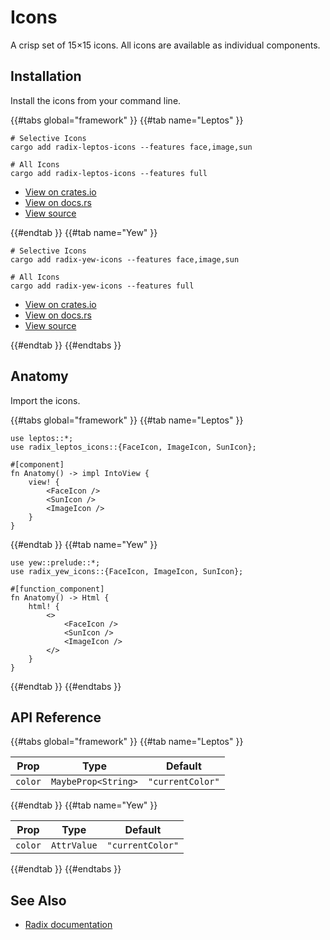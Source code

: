 # Icons

A crisp set of 15×15 icons. All icons are available as individual components.

## Installation

Install the icons from your command line.

{{#tabs global="framework" }}
{{#tab name="Leptos" }}

```shell
# Selective Icons
cargo add radix-leptos-icons --features face,image,sun

# All Icons
cargo add radix-leptos-icons --features full
```

-   [View on crates.io](https://crates.io/crates/radix-leptos-icons)
-   [View on docs.rs](https://docs.rs/radix-leptos-icons/latest/radix_leptos_icons/)
-   [View source](https://github.com/RustForWeb/radix/tree/main/packages/icons/leptos)

{{#endtab }}
{{#tab name="Yew" }}

```shell
# Selective Icons
cargo add radix-yew-icons --features face,image,sun

# All Icons
cargo add radix-yew-icons --features full
```

-   [View on crates.io](https://crates.io/crates/radix-yew-icons)
-   [View on docs.rs](https://docs.rs/radix-yew-icons/latest/radix_yew_icons/)
-   [View source](https://github.com/RustForWeb/radix/tree/main/packages/icons/yew)

{{#endtab }}
{{#endtabs }}

## Anatomy

Import the icons.

{{#tabs global="framework" }}
{{#tab name="Leptos" }}

```rust,ignore
use leptos::*;
use radix_leptos_icons::{FaceIcon, ImageIcon, SunIcon};

#[component]
fn Anatomy() -> impl IntoView {
    view! {
        <FaceIcon />
        <SunIcon />
        <ImageIcon />
    }
}
```

{{#endtab }}
{{#tab name="Yew" }}

```rust,ignore
use yew::prelude::*;
use radix_yew_icons::{FaceIcon, ImageIcon, SunIcon};

#[function_component]
fn Anatomy() -> Html {
    html! {
        <>
            <FaceIcon />
            <SunIcon />
            <ImageIcon />
        </>
    }
}
```

{{#endtab }}
{{#endtabs }}

## API Reference

{{#tabs global="framework" }}
{{#tab name="Leptos" }}

| Prop    | Type                | Default          |
| ------- | ------------------- | ---------------- |
| `color` | `MaybeProp<String>` | `"currentColor"` |

{{#endtab }}
{{#tab name="Yew" }}

| Prop    | Type        | Default          |
| ------- | ----------- | ---------------- |
| `color` | `AttrValue` | `"currentColor"` |

{{#endtab }}
{{#endtabs }}

## See Also

-   [Radix documentation](https://www.radix-ui.com/icons)
